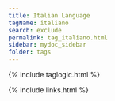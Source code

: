 ```yaml
---
title: Italian Language 
tagName: italiano 
search: exclude
permalink: tag_italiano.html
sidebar: mydoc_sidebar
folder: tags
---
```

{% include taglogic.html %}

{% include links.html %}
